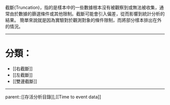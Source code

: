 截斷(Truncation)，指的是樣本中的一些數據根本沒有被觀察到或無法被收集，通常由於數據的篩選條件或其他限制。截斷可能會引入偏差，從而影響到統計分析的結果。
簡單來說就是因為實驗對於觀測對象的條件限制，而將部分樣本排出在外的情況。
- - -
# 分類：
- [[右截斷]]
- [[左截斷]]
- [[雙邊截斷]]
- - - -
parent::[[存活分析目錄]],[[Time to event data]]